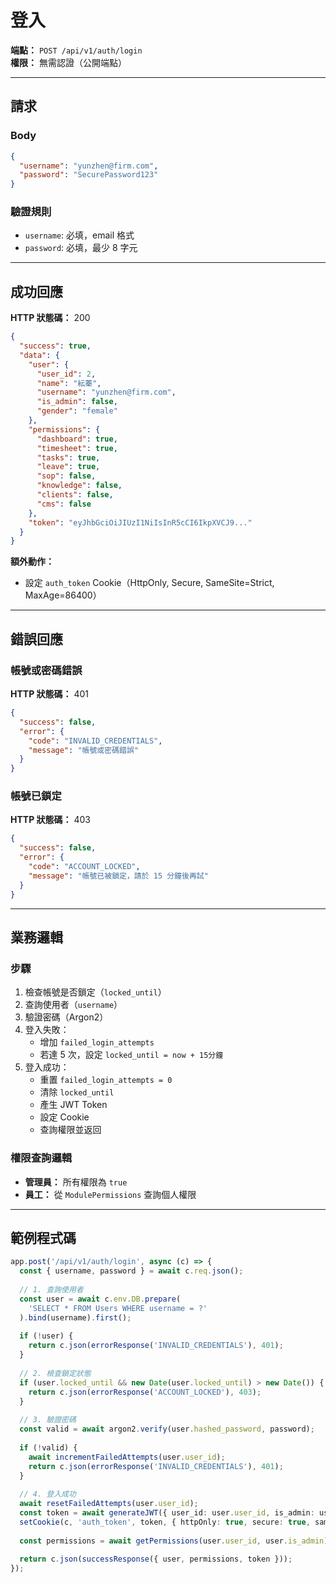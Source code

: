 # 登入

**端點：** `POST /api/v1/auth/login`  
**權限：** 無需認證（公開端點）

---

## 請求

### Body
```json
{
  "username": "yunzhen@firm.com",
  "password": "SecurePassword123"
}
```

### 驗證規則
- `username`: 必填，email 格式
- `password`: 必填，最少 8 字元

---

## 成功回應

**HTTP 狀態碼：** 200

```json
{
  "success": true,
  "data": {
    "user": {
      "user_id": 2,
      "name": "紜蓁",
      "username": "yunzhen@firm.com",
      "is_admin": false,
      "gender": "female"
    },
    "permissions": {
      "dashboard": true,
      "timesheet": true,
      "tasks": true,
      "leave": true,
      "sop": false,
      "knowledge": false,
      "clients": false,
      "cms": false
    },
    "token": "eyJhbGciOiJIUzI1NiIsInR5cCI6IkpXVCJ9..."
  }
}
```

**額外動作：**
- 設定 `auth_token` Cookie（HttpOnly, Secure, SameSite=Strict, MaxAge=86400）

---

## 錯誤回應

### 帳號或密碼錯誤
**HTTP 狀態碼：** 401
```json
{
  "success": false,
  "error": {
    "code": "INVALID_CREDENTIALS",
    "message": "帳號或密碼錯誤"
  }
}
```

### 帳號已鎖定
**HTTP 狀態碼：** 403
```json
{
  "success": false,
  "error": {
    "code": "ACCOUNT_LOCKED",
    "message": "帳號已被鎖定，請於 15 分鐘後再試"
  }
}
```

---

## 業務邏輯

### 步驟
1. 檢查帳號是否鎖定（`locked_until`）
2. 查詢使用者（`username`）
3. 驗證密碼（Argon2）
4. 登入失敗：
   - 增加 `failed_login_attempts`
   - 若達 5 次，設定 `locked_until = now + 15分鐘`
5. 登入成功：
   - 重置 `failed_login_attempts = 0`
   - 清除 `locked_until`
   - 產生 JWT Token
   - 設定 Cookie
   - 查詢權限並返回

### 權限查詢邏輯
- **管理員：** 所有權限為 `true`
- **員工：** 從 `ModulePermissions` 查詢個人權限

---

## 範例程式碼

```typescript
app.post('/api/v1/auth/login', async (c) => {
  const { username, password } = await c.req.json();
  
  // 1. 查詢使用者
  const user = await c.env.DB.prepare(
    'SELECT * FROM Users WHERE username = ?'
  ).bind(username).first();
  
  if (!user) {
    return c.json(errorResponse('INVALID_CREDENTIALS'), 401);
  }
  
  // 2. 檢查鎖定狀態
  if (user.locked_until && new Date(user.locked_until) > new Date()) {
    return c.json(errorResponse('ACCOUNT_LOCKED'), 403);
  }
  
  // 3. 驗證密碼
  const valid = await argon2.verify(user.hashed_password, password);
  
  if (!valid) {
    await incrementFailedAttempts(user.user_id);
    return c.json(errorResponse('INVALID_CREDENTIALS'), 401);
  }
  
  // 4. 登入成功
  await resetFailedAttempts(user.user_id);
  const token = await generateJWT({ user_id: user.user_id, is_admin: user.is_admin });
  setCookie(c, 'auth_token', token, { httpOnly: true, secure: true, sameSite: 'strict', maxAge: 86400 });
  
  const permissions = await getPermissions(user.user_id, user.is_admin);
  
  return c.json(successResponse({ user, permissions, token }));
});
```





